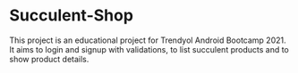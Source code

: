 # Succulent-Shop
 This project is an educational project for Trendyol Android Bootcamp 2021. It aims to login and signup with validations, to list succulent products and to show product details.
